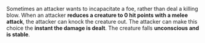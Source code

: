 Sometimes an attacker wants to incapacitate a foe, rather than deal a killing blow. When an attacker **reduces a creature to 0 hit points with a melee attack**, the attacker can knock the creature out. The attacker can make this choice the **instant the damage is dealt**. The creature falls **unconscious and is stable**. 